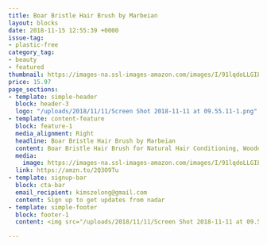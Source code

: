 ```yaml
---
title: Boar Bristle Hair Brush by Marbeian 
layout: blocks
date: 2018-11-15 12:55:39 +0000
issue-tag:
- plastic-free
category_tag:
- beauty
- featured
thumbnail: https://images-na.ssl-images-amazon.com/images/I/91lqdoLLGIL._SL1500_.jpg
price: 15.97
page_sections:
- template: simple-header
  block: header-3
  logo: "/uploads/2018/11/11/Screen Shot 2018-11-11 at 09.55.11-1.png"
- template: content-feature
  block: feature-1
  media_alignment: Right
  headline: Boar Bristle Hair Brush by Marbeian 
  content: Boar Bristle Hair Brush for Natural Hair Conditioning, Wooden Comb for Hair Detangling, Set Makes Hair Shiny and Silky
  media:
    image: https://images-na.ssl-images-amazon.com/images/I/91lqdoLLGIL._SL1500_.jpg
  link: https://amzn.to/2Q3O9Tu
- template: signup-bar
  block: cta-bar
  email_recipient: kimszelong@gmail.com
  content: Sign up to get updates from nadar
- template: simple-footer
  block: footer-1
  content: <img src="/uploads/2018/11/11/Screen Shot 2018-11-11 at 09.55.11-2.png">

---
```

